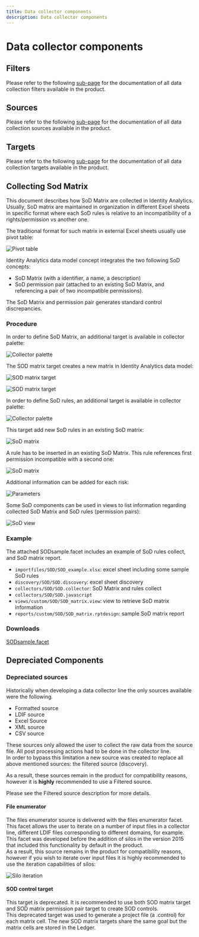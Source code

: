 ```yaml
---
title: Data collector components
description: Data collector components
---
```


# Data collector components

## Filters

Please refer to the following [sub-page](/filters) for the documentation of all data collection filters available in the product.

## Sources

Please refer to the following [sub-page](/sources) for the documentation of all data collection sources available in the product.

## Targets

Please refer to the following [sub-page](/target) for the documentation of all data collection targets available in the product.

## Collecting Sod Matrix

This document describes how SoD Matrix are collected in Identity Analytics. Usually, SoD matrix are maintained in organization in different Excel sheets in specific format where each SoD rules is relative to an incompatibility of a rights/permission vs another one.

The traditional format for such matrix in external Excel sheets usually use pivot table:

![Pivot table](../images/SoD_Pivot_Table.png "Pivot table")  

Identity Analytics data model concept integrates the two following SoD concepts:  

- SoD Matrix (with a identifier, a name, a description)  
- SoD permission pair (attached to an existing SoD Matrix, and referencing a pair of two incompatible permissions).

The SoD Matrix and permission pair generates standard control discrepancies.

### Procedure

In order to define SoD Matrix, an additional target is available in collector palette:

![Collector palette](../images/SoD_Palet1.png "Collector palette")  

The SOD matrix target creates a new matrix in Identity Analytics data model:

![SOD matrix target](../images/SoD_Collect1.png "SOD matrix target")  

![SOD matrix target](../images/SoD_Collect2.png "SOD matrix target")  

In order to define SoD rules, an additional target is available in collector palette:

![Collector palette](../images/SoD_Palet2.png "Collector palette")  

This target add new SoD rules in an existing SoD matrix:

![SoD matrix](../images/SoD_Collect4.png "SoD matrix")  

A rule has to be inserted in an existing SoD Matrix. This rule references first permission incompatible with a second one:

![SoD matrix](../images/SoD_Collect3.png "SoD matrix")  

Additional information can be added for each risk:

![Parameters](../images/SoD_Collect5.png "Parameters")  

Some SoD components can be used in views to list information regarding collected SoD Matrix and SoD rules (permission pairs):

![SoD view](../images/SoD_View1.png "SoD view")  

### Example

The attached SODsample.facet includes an example of SoD rules collect, and SoD matrix report.

- `importfiles/SOD/SOD_example.xlsx`: excel sheet including some sample SoD rules
- `discovery/SOD/SOD.discovery`: excel sheet discovery
- `collectors/SOD/SOD.collector`: SoD Matrix and rules collect
- `collectors/SOD/SOD.javascript`
- `views/custom/SOD/SOD_matrix.view`: view to retrieve SoD matrix information
- `reports/custom/SOD/SOD_matrix.rptdesign`: sample SoD matrix report

### Downloads

[SODsample.facet](https://download.brainwavegrc.com/index.php/s/zZkRnaQe4DNQ8ER)

## Depreciated Components

### Depreciated sources

Historically when developing a data collector line the only sources available were the following.

- Formatted source
- LDIF source
- Excel Source
- XML source
- CSV source

These sources only allowed the user to collect the raw data from the source file. All post processing actions had to be done in the collector line.  
In order to bypass this limitation a new source was created to replace all above mentioned sources: the filtered source (discovery).  

As a result, these sources remain in the product for compatibility reasons, however it is **highly** recommended to use a Filtered source.  

Please see the Filtered source description for more details.

#### File enumerator

The files enumerator source is delivered with the files enumerator facet.  
This facet allows the user to iterate on a number of input files in a collector line, different LDIF files corresponding to different domains, for example.  
This facet was developed before the addition of silos in the version 2015 that included this functionality by default in the product.  
As a result, this source remains in the product for compatibility reasons, however if you wish to iterate over input files it is highly recommended to use the iteration capabilities of silos:  

![Silo iteration](../images/silo-iteration.png "Silo iteration")

#### SOD control target

This target is deprecated. It is recommended to use both SOD matrix target and SOD matrix permission pair target to create SOD controls.  
This deprecated target was used to generate a project file (a .control) for each matrix cell. The new SOD matrix targets share the same goal but the matrix cells are stored in the Ledger.  
